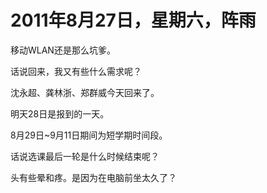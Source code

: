# 2011年8月27日，星期六，阵雨

移动WLAN还是那么坑爹。

话说回来，我又有些什么需求呢？

沈永超、龚林浙、郑群威今天回来了。

明天28日是报到的一天。

8月29日~9月11日期间为短学期时间段。

话说选课最后一轮是什么时候结束呢？

头有些晕和疼。是因为在电脑前坐太久了？
